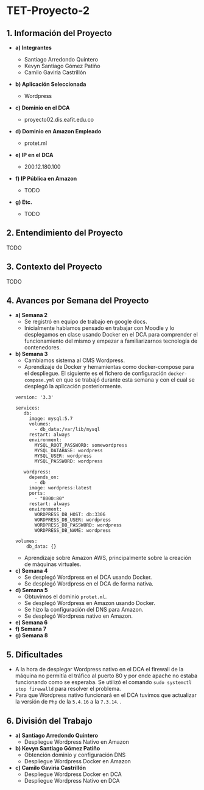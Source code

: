 # TET-Proyecto-2

## 1. Información del Proyecto
* **a) Integrantes**

	* Santiago Arredondo Quintero
	* Kevyn Santiago Gómez Patiño
	* Camilo Gaviria Castrillón
	
* **b)  Aplicación Seleccionada**
	* Wordpress
	
* **c) Dominio en el DCA**
	* proyecto02.dis.eafit.edu.co
  
* **d) Dominio en Amazon Empleado**
	* protet.ml
  
* **e) IP en el DCA**
	* 200.12.180.100
  
* **f) IP Pública en Amazon**
	* TODO
  
* **g) Etc.**

  	* TODO

## 2. Entendimiento del Proyecto

TODO

## 3. Contexto del Proyecto

TODO

## 4. Avances por Semana del Proyecto 
* **a) Semana 2**
	* Se registró en equipo de trabajo en google docs.
	* Inicialmente habíamos pensado en trabajar con Moodle y lo desplegamos en clase usando Docker en el DCA para comprender el funcionamiento del mismo y empezar a familiarizarnos tecnología de contenedores.
* **b) Semana 3**
	* Cambiamos sistema al CMS Wordpress.
	* Aprendizaje de Docker y herramientas como docker-compose para el despliegue. El siguiente es el fichero de configuración `docker-compose.yml` en que se trabajó durante esta semana y con el cual se desplegó la aplicación posteriormente.
	```
	version: '3.3'

	services:
	   db:
	     image: mysql:5.7
	     volumes:
	       - db_data:/var/lib/mysql
	     restart: always
	     environment:
	       MYSQL_ROOT_PASSWORD: somewordpress
	       MYSQL_DATABASE: wordpress
	       MYSQL_USER: wordpress
	       MYSQL_PASSWORD: wordpress

	   wordpress:
	     depends_on:
	       - db
	     image: wordpress:latest
	     ports:
	       - "8000:80"
	     restart: always
	     environment:
	       WORDPRESS_DB_HOST: db:3306
	       WORDPRESS_DB_USER: wordpress
	       WORDPRESS_DB_PASSWORD: wordpress
	       WORDPRESS_DB_NAME: wordpress
	       
	volumes:
	    db_data: {}	
	```
	* Aprendizaje sobre Amazon AWS, principalmente sobre la creación de máquinas virtuales.
* **c) Semana 4**
	* Se desplegó Wordpress en el DCA usando Docker.
	* Se desplegó Wordpress en el DCA de forma nativa.
* **d) Semana 5**
	* Obtuvimos el dominio `protet.ml`.
	* Se desplegó Wordpress en Amazon usando Docker.
	* Se hizo la configuración del DNS para Amazon.
	* Se desplegó Wordpress nativo en Amazon. 
* **e) Semana 6**
* **f) Semana 7**
* **g) Semana 8**

## 5. Dificultades

* A la hora de desplegar Wordpress nativo en el DCA el firewall de la máquina no permitía el tráfico al puerto 80 y por ende apache no estaba funcionando como se esperaba. Se utilizó el comando `sudo systemctl stop firewalld` para resolver el problema.
* Para que Wordpress nativo funcionará en el DCA tuvimos que actualizar la versión de `Php` de la `5.4.16` a la `7.3.14`.
.
## 6. División del Trabajo
* **a) Santiago Arredondo Quintero**
	* Despliegue Wordpress Nativo en Amazon
* **b) Kevyn Santiago Gómez Patiño**
	* Obtención dominio y configuración DNS
	* Despliegue Wordpress Docker en Amazon
* **c) Camilo Gaviria Castrillón**
	* Despliegue Wordpress Docker en DCA
	* Despliegue Wordpress Nativo en DCA


